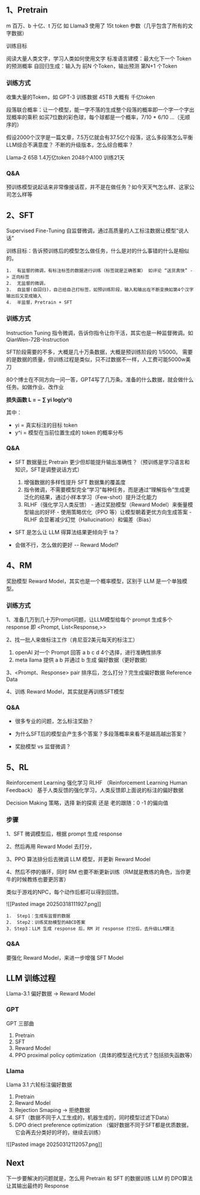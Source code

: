
## 1、Pretrain 

m 百万、b 十亿、t 万亿
如 Llama3 使用了 15t token 参数（几乎包含了所有的文字数据）

训练目标

阅读大量人类文字，学习人类如何使用文字
标准语言建模：最大化下一个 Token 的预测概率
自回归生成：输入为 前N 个Token，输出预测 第N+1 个Token


### 训练方式

收集大量的Token，如 GPT-3 训练数据 45TB 大概有 千亿token

段落联合概率：让一个模型，能一字不落的生成整个段落的概率即一个字一个字出现概率的乘积
如买7位数的彩色球，每个球都是一个概率，7/10 * 6/10 ...（无顺序的）

假设2000个汉字是一篇文章，7.5万亿就会有37.5亿个段落，这么多段落怎么平衡LLM综合不满意度？
不断的升级版本，怎么综合概率？

Llama-2 65B 1.4万亿token 2048个A100 训练21天

### Q&A

预训练模型说起话来非常像接话茬，并不是在做任务？如今天天气怎么样、这家公司怎么样等


## 2、SFT

Supervised Fine-Tuning 自监督微调，通过高质量的人工标注数据让模型“说人话”

训练目标：告诉预训练后的模型怎么做任务，什么是对的什么事错的什么是相似的。

	1.  有监督的微调，有标注标签的数据进行训练（标签就是正确答案） 如评论 “送货真快” -> 正向标签
	2.  无监督的微调，
	3.  自监督(自回归)，自己给自己打标签，如预训练阶段，输入和输出在不断变换如第4个汉字输出后又变成输入
	4.  半监督，Pretrain + SFT

### 训练方式

Instruction Tuning 指令微调，告诉你指令让你干活，其实也是一种监督微调。如 QianWen-72B-Instruction

SFT阶段需要的不多，大概是几十万条数据，大概是预训练阶段的 1/5000。
需要的是数据的质量，但训练过程是类似，只不过数据不一样，人工费可能5000w美刀

80个博士在不同方向一问一答，GPT4写了几万条。准备的什么数据，就会做什么任务。如做作业、改作业


**损失函数 L = − ∑​ yi​ log(y^​i​)**

其中：
- yi​ = 真实标注的目标 token
- y^​i​ = 模型在当前位置生成的 token 的概率分布

### Q&A

- SFT 数据量比 Pretrain 更少但却能提升输出准确性？（预训练是学习语言和知识，SFT是调整说话方式）

	1.  增强数据的多样性提升 SFT 数据集的覆盖度
	2.  指令微调，不需要模型完全“学习”每种任务，而是通过“理解指令”生成更泛化的结果，通过小样本学习（Few-shot）提升泛化能力
	3.   RLHF（强化学习人类反馈）
		- 通过奖励模型（Reward Model）来衡量模型输出的好坏
		- 使用策略优化（PPO 等）让模型朝着更优方向生成答案
		- RLHF 会显著减少幻觉（Hallucination）和偏差（Bias）

- SFT 是怎么让 LLM 得算法结果更倾向于 ta？
- 会做不行，怎么做的更好 -- Reward Model?


## 4、RM

奖励模型 Reward Model，其实也是一个概率模型，区别于 LLM 是一个单独模型。

### 训练方式

1、准备几万到几十万Prompt问题，让LLM模型给每个 prompt 生成多个 response 即 <Prompt, List<Response,>>

2、找一批人来做标注工作（肯尼亚2美元每天的标注工）
1.  openAI 对一个 Prompt 回答 a b c d 4个选择，进行准确性排序
2.  meta llama 提供 a b 并通过 b 生成 偏好数据（更好数据）
   
3、<Prompt、Response> pair 排序后，怎么打分？完生成偏好数据 Reference Data

4、训练 Reward Model，其实就是再训练SFT模型


### Q&A

- 很多专业的问题，怎么标注奖励？
- 为什么SFT后的模型会产生多个答案？多段落概率来看不是越高越出答案？
  
-  奖励模型 vs 监督微调？
  


## 5、RL

Reinforcement Learning 强化学习
RLHF （Reinforcement Learning Human Feedback） 基于人类反馈的强化学习，人类反馈即上面说的标注的偏好数据

Decision Making 策略，选择 新的探索 还是 老的跟随：0 -1 的偏向值

### 步骤

1、SFT 微调模型后，根据 prompt 生成 response

2、然后再用 Reward Model 去打分，

3、PPO 算法排分后去微调 LLM 模型，并更新 Reward Model

4、然后不停的循环，同时 RM 也要不断更新训练（RM就是教练的角色，当你更牛的时候教练也要更厉害）


类似于游戏的NPC，每个动作后都可以得到回馈。

![[Pasted image 20250318111927.png]]

	1.  Step1：生成有监督的数据
	2.  Step2：训练奖励模型的ABCD答案
	3. Step3：LLM 生成 response 后，RM 对 response 打分后，去升级LLM算法


### Q&A

要强化 Reward Model，来进一步增强 SFT Model


## LLM 训练过程

Llama-3.1 偏好数据 -> Reward Model 

### GPT

GPT 三部曲
1. Pretrain
2. SFT
3. Reward Model
4. PPO proximal policy optimization（具体的模型迭代方式？包括损失函数等）

### Llama

Llama 3.1 六轮标注偏好数据
1. Pretrain
2. Reward Model
3. Rejection Smaping -> 拒绝数据
4. SFT（数据不同于人工生成的，机器生成的，同时模型过滤下Data）
5. DPO driect preference optimization
   （偏好数据不同于SFT都是优质数据，它会再去分类好的坏的，继续去训练）

![[Pasted image 20250312112057.png]]


## Next

下一步要解决的问题就是，怎么用 Pretrain 和 SFT 的数据训练 LLM 的 DPO算法 让其输出最终的 Response